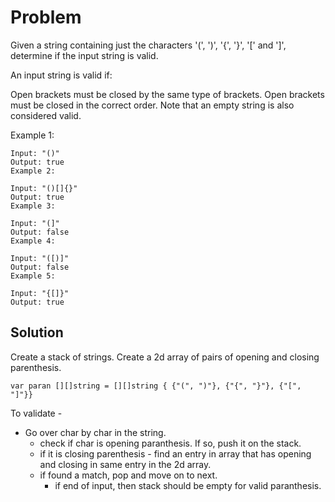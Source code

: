 # Problem
Given a string containing just the characters '(', ')', '{', '}', '[' and ']', determine if the input string is valid.

An input string is valid if:

Open brackets must be closed by the same type of brackets.
Open brackets must be closed in the correct order.
Note that an empty string is also considered valid.

Example 1:
```
Input: "()"
Output: true
Example 2:

Input: "()[]{}"
Output: true
Example 3:

Input: "(]"
Output: false
Example 4:

Input: "([)]"
Output: false
Example 5:

Input: "{[]}"
Output: true
```
## Solution

Create a stack of strings. 
Create a 2d array of pairs of opening and closing parenthesis.
``` 
var paran [][]string = [][]string { {"(", ")"}, {"{", "}"}, {"[", "]"}} 
```
To validate - 
- Go over char by char in the string. 
	- check if char is opening paranthesis. If so, push it on the stack. 
	- if it is closing parenthesis - find an entry in array that has opening and closing in same entry in the 2d array. 
	- if found a match, pop and move on to next. 
		- if end of input, then stack should be empty for valid paranthesis. 

